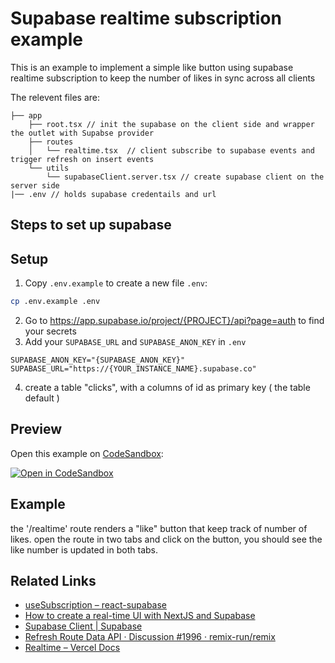 # Supabase realtime subscription example

This is an example to implement a simple like button using supabase realtime subscription to keep the number of likes in sync across all clients

The relevent files are:

```
├── app
    ├── root.tsx // init the supabase on the client side and wrapper the outlet with Supabse provider
    ├── routes
    │   └── realtime.tsx  // client subscribe to supabase events and trigger refresh on insert events
    └── utils
        └── supabaseClient.server.tsx // create supabase client on the server side
|── .env // holds supabase credentails and url
```

## Steps to set up supabase

## Setup

1. Copy `.env.example` to create a new file `.env`:

```sh
cp .env.example .env
```

2. Go to https://app.supabase.io/project/{PROJECT}/api?page=auth to find your secrets
3. Add your `SUPABASE_URL` and `SUPABASE_ANON_KEY` in `.env`

```env
SUPABASE_ANON_KEY="{SUPABASE_ANON_KEY}"
SUPABASE_URL="https://{YOUR_INSTANCE_NAME}.supabase.co"
```

4. create a table "clicks", with a columns of id as primary key ( the table default )

## Preview

Open this example on [CodeSandbox](https://codesandbox.com):

[![Open in CodeSandbox](https://codesandbox.io/static/img/play-codesandbox.svg)](https://codesandbox.io/s/github/remix-run/remix/tree/main/examples/supabase-subscription)

## Example

the '/realtime' route renders a "like" button that keep track of number of likes. open the route in two tabs and click on the button, you should see the like number is updated in both tabs.

## Related Links

- [useSubscription – react-supabase](https://react-supabase.vercel.app/documentation/realtime/use-subscription)
- [How to create a real-time UI with NextJS and Supabase](https://pablopunk.com/posts/how-to-create-a-real-time-ui-with-nextjs-and-supabase)
- [Supabase Client | Supabase](https://supabase.com/docs/reference/javascript/supabase-client)
- [Refresh Route Data API · Discussion #1996 · remix-run/remix](https://github.com/remix-run/remix/discussions/1996)
- [Realtime – Vercel Docs](https://vercel.com/docs/concepts/solutions/realtime)
